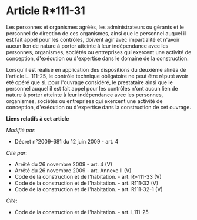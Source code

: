 # Article R*111-31

Les personnes et organismes agréés, les administrateurs ou gérants et le personnel de direction de ces organismes, ainsi que
le personnel auquel il est fait appel pour les contrôles, doivent agir avec impartialité et n'avoir aucun lien de nature à
porter atteinte à leur indépendance avec les personnes, organismes, sociétés ou entreprises qui exercent une activité de
conception, d'exécution ou d'expertise dans le domaine de la construction. 

Lorsqu'il est réalisé en application des dispositions du deuxième alinéa de l'article L. 111-25, le contrôle technique
obligatoire ne peut être réputé avoir été opéré que si, pour l'ouvrage considéré, le prestataire ainsi que le personnel
auquel il est fait appel pour les contrôles n'ont aucun lien de nature à porter atteinte à leur indépendance avec les
personnes, organismes, sociétés ou entreprises qui exercent une activité de conception, d'exécution ou d'expertise dans la
construction de cet ouvrage.

**Liens relatifs à cet article**

_Modifié par_:

  - Décret n°2009-681 du 12 juin 2009 - art. 4

_Cité par_:

  - Arrêté du 26 novembre 2009 - art. 4 (V)
  - Arrêté du 26 novembre 2009 - art. Annexe II (V)
  - Code de la construction et de l'habitation. - art. R*111-33 (V)
  - Code de la construction et de l'habitation. - art. R111-32 (V)
  - Code de la construction et de l'habitation. - art. R111-32-1 (V)

_Cite_:

  - Code de la construction et de l'habitation. - art. L111-25
